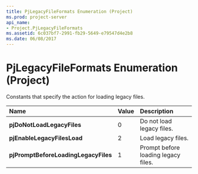 ```yaml
---
title: PjLegacyFileFormats Enumeration (Project)
ms.prod: project-server
api_name:
- Project.PjLegacyFileFormats
ms.assetid: 6c037bf7-2991-fb29-5649-e79547d4e2b8
ms.date: 06/08/2017
---
```



# PjLegacyFileFormats Enumeration (Project)

Constants that specify the action for loading legacy files.



|**Name**|**Value**|**Description**|
|:-----|:-----|:-----|
|**pjDoNotLoadLegacyFiles**|0|Do not load legacy files.|
|**pjEnableLegacyFilesLoad**|2|Load legacy files.|
|**pjPromptBeforeLoadingLegacyFiles**|1|Prompt before loading legacy files.|

